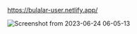 https://bulalar-user.netlify.app/

![Screenshot from 2023-06-24 06-05-13](https://github.com/Jahongirhacking/React-Projects/assets/66916141/94678925-a797-4ad4-8e41-1aaeac69a98b)
